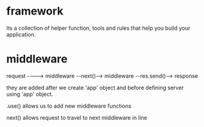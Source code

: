 # framework
Its a collection of helper function, tools and rules that help you build your application.

# middleware

request  ---->  middleware  --next()-->  middleware  --res.send()-->  response

they are added after we create 'app' object and before defining server using 'app' object.

.use() allows us to add new middleware functions

next() allows request to travel to next middleware in line